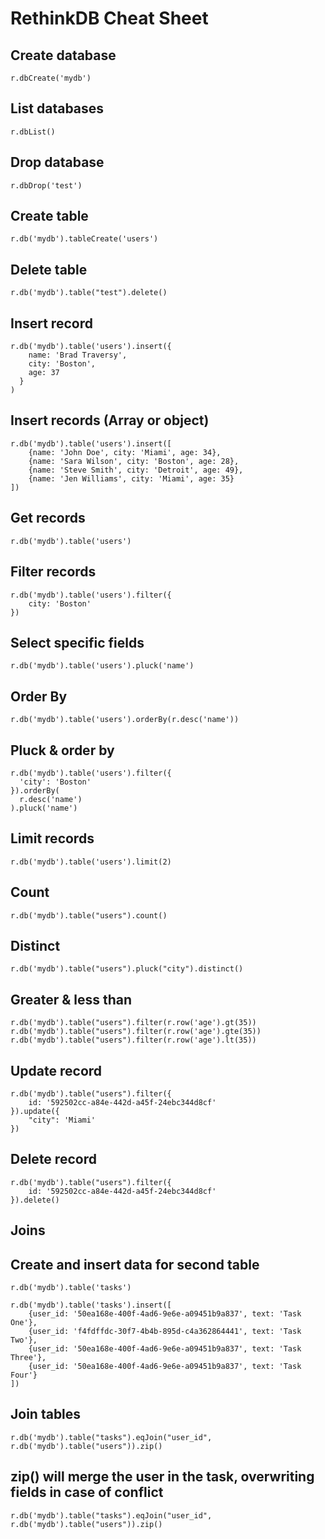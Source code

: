 # RethinkDB Cheat Sheet

## Create database

```
r.dbCreate('mydb')
```

## List databases

```
r.dbList()
```

## Drop database

```
r.dbDrop('test')
```

## Create table

```
r.db('mydb').tableCreate('users')
```

## Delete table

```
r.db('mydb').table("test").delete()
```

## Insert record

```
r.db('mydb').table('users').insert({
    name: 'Brad Traversy',
    city: 'Boston',
    age: 37
  }
)
```

## Insert records (Array or object)

```
r.db('mydb').table('users').insert([
    {name: 'John Doe', city: 'Miami', age: 34},
    {name: 'Sara Wilson', city: 'Boston', age: 28},
    {name: 'Steve Smith', city: 'Detroit', age: 49},
    {name: 'Jen Williams', city: 'Miami', age: 35}
])
```

## Get records

```
r.db('mydb').table('users')
```

## Filter records

```
r.db('mydb').table('users').filter({
    city: 'Boston'
})
```

## Select specific fields

```
r.db('mydb').table('users').pluck('name')
```

## Order By

```
r.db('mydb').table('users').orderBy(r.desc('name'))
```

## Pluck & order by

```
r.db('mydb').table('users').filter({
  'city': 'Boston'
}).orderBy(
  r.desc('name')
).pluck('name')
```

## Limit records

```
r.db('mydb').table('users').limit(2)
```

## Count

```
r.db('mydb').table("users").count()
```

## Distinct

```
r.db('mydb').table("users").pluck("city").distinct()
```

## Greater & less than

```
r.db('mydb').table("users").filter(r.row('age').gt(35))
r.db('mydb').table("users").filter(r.row('age').gte(35))
r.db('mydb').table("users").filter(r.row('age').lt(35))
```

## Update record

```
r.db('mydb').table("users").filter({
    id: '592502cc-a84e-442d-a45f-24ebc344d8cf'
}).update({
    "city": 'Miami'
})
```

## Delete record

```
r.db('mydb').table("users").filter({
    id: '592502cc-a84e-442d-a45f-24ebc344d8cf'
}).delete()
```

## Joins

## Create and insert data for second table

```
r.db('mydb').table('tasks')
```

```
r.db('mydb').table('tasks').insert([
    {user_id: '50ea168e-400f-4ad6-9e6e-a09451b9a837', text: 'Task One'},
    {user_id: 'f4fdffdc-30f7-4b4b-895d-c4a362864441', text: 'Task Two'},
    {user_id: '50ea168e-400f-4ad6-9e6e-a09451b9a837', text: 'Task Three'},
    {user_id: '50ea168e-400f-4ad6-9e6e-a09451b9a837', text: 'Task Four'}
])
```

## Join tables

```
r.db('mydb').table("tasks").eqJoin("user_id", r.db('mydb').table("users")).zip()
```

## zip() will merge the user in the task, overwriting fields in case of conflict

```
r.db('mydb').table("tasks").eqJoin("user_id", r.db('mydb').table("users")).zip()
```